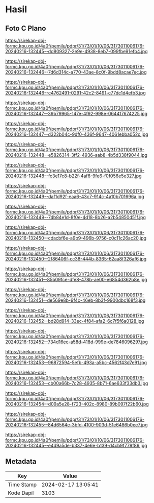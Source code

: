 # Hasil

## Foto C Plano

https://sirekap-obj-formc.kpu.go.id/4a0f/pemilu/pdpr/31/73/01/10/06/3173011006176-20240216-132445--dd809327-2e9e-4938-8eb7-099fbe91efb4.jpg

https://sirekap-obj-formc.kpu.go.id/4a0f/pemilu/pdpr/31/73/01/10/06/3173011006176-20240216-132446--7d6d314c-a770-43ae-8c0f-9bdd8acae7ec.jpg

https://sirekap-obj-formc.kpu.go.id/4a0f/pemilu/pdpr/31/73/01/10/06/3173011006176-20240216-132446--c4762491-0291-42c2-8491-c77dc1d4efb3.jpg

https://sirekap-obj-formc.kpu.go.id/4a0f/pemilu/pdpr/31/73/01/10/06/3173011006176-20240216-132447--39b79965-147e-4f92-998e-064417674225.jpg

https://sirekap-obj-formc.kpu.go.id/4a0f/pemilu/pdpr/31/73/01/10/06/3173011006176-20240216-132447--d322b04c-9df0-436f-9647-4061ebba052c.jpg

https://sirekap-obj-formc.kpu.go.id/4a0f/pemilu/pdpr/31/73/01/10/06/3173011006176-20240216-132448--e5826314-3ff2-4936-aab8-4b5d338f9044.jpg

https://sirekap-obj-formc.kpu.go.id/4a0f/pemilu/pdpr/31/73/01/10/06/3173011006176-20240216-132448--fc3e17c8-b22f-4af6-9fe6-f0f056e5e327.jpg

https://sirekap-obj-formc.kpu.go.id/4a0f/pemilu/pdpr/31/73/01/10/06/3173011006176-20240216-132449--daf1d92f-eaa6-43c7-914c-4a10b701696a.jpg

https://sirekap-obj-formc.kpu.go.id/4a0f/pemilu/pdpr/31/73/01/10/06/3173011006176-20240216-132449--74b84e1d-8f0e-4d18-8b26-a2b54850d51f.jpg

https://sirekap-obj-formc.kpu.go.id/4a0f/pemilu/pdpr/31/73/01/10/06/3173011006176-20240216-132450--cdacbf6e-a9b9-496b-9756-c0c11c26ac20.jpg

https://sirekap-obj-formc.kpu.go.id/4a0f/pemilu/pdpr/31/73/01/10/06/3173011006176-20240216-132450--2f86406f-cc38-444b-8365-62aa8f326af6.jpg

https://sirekap-obj-formc.kpu.go.id/4a0f/pemilu/pdpr/31/73/01/10/06/3173011006176-20240216-132451--85b09fce-dfe8-478b-ae00-e6854d362b8e.jpg

https://sirekap-obj-formc.kpu.go.id/4a0f/pemilu/pdpr/31/73/01/10/06/3173011006176-20240216-132451--de569e8b-9f4c-46eb-8b3f-9900dbc168f3.jpg

https://sirekap-obj-formc.kpu.go.id/4a0f/pemilu/pdpr/31/73/01/10/06/3173011006176-20240216-132452--bd28d914-33ec-4f84-afa2-6c7f5f6a0128.jpg

https://sirekap-obj-formc.kpu.go.id/4a0f/pemilu/pdpr/31/73/01/10/06/3173011006176-20240216-132452--734d16ec-a58d-418d-999e-de7846096297.jpg

https://sirekap-obj-formc.kpu.go.id/4a0f/pemilu/pdpr/31/73/01/10/06/3173011006176-20240216-132453--96872594-5efb-493a-a5bc-4562f43d7e91.jpg

https://sirekap-obj-formc.kpu.go.id/4a0f/pemilu/pdpr/31/73/01/10/06/3173011006176-20240216-132453--cb00a66b-7c28-4935-8b71-6ae633f33db3.jpg

https://sirekap-obj-formc.kpu.go.id/4a0f/pemilu/pdpr/31/73/01/10/06/3173011006176-20240216-132454--d09a5e28-f723-402c-8980-89b097f22b60.jpg

https://sirekap-obj-formc.kpu.go.id/4a0f/pemilu/pdpr/31/73/01/10/06/3173011006176-20240216-132455--84d6564e-3bfd-4100-903d-51e6486b0ee7.jpg

https://sirekap-obj-formc.kpu.go.id/4a0f/pemilu/pdpr/31/73/01/10/06/3173011006176-20240216-132445--e4d9a5de-b337-4e6e-b139-d4cb9f779f89.jpg


## Metadata

| Key        | Value               |
| ---------- | ------------------- |
| Time Stamp | 2024-02-17 13:05:41 |
| Kode Dapil | 3103                |



